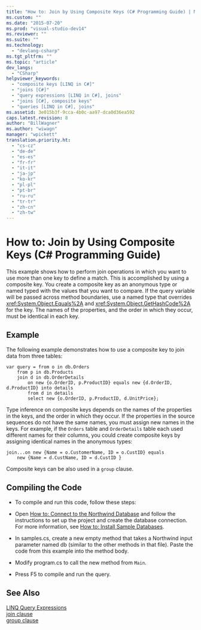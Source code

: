 ```yaml
---
title: "How to: Join by Using Composite Keys (C# Programming Guide) | Microsoft Docs"
ms.custom: ""
ms.date: "2015-07-20"
ms.prod: "visual-studio-dev14"
ms.reviewer: ""
ms.suite: ""
ms.technology: 
  - "devlang-csharp"
ms.tgt_pltfrm: ""
ms.topic: "article"
dev_langs: 
  - "CSharp"
helpviewer_keywords: 
  - "composite keys [LINQ in C#]"
  - "joins [C#]"
  - "query expressions [LINQ in C#], joins"
  - "joins [C#], composite keys"
  - "queries [LINQ in C#], joins"
ms.assetid: 3e015b3f-9cca-4b0c-aa97-dca0d36ea592
caps.latest.revision: 8
author: "BillWagner"
ms.author: "wiwagn"
manager: "wpickett"
translation.priority.ht: 
  - "cs-cz"
  - "de-de"
  - "es-es"
  - "fr-fr"
  - "it-it"
  - "ja-jp"
  - "ko-kr"
  - "pl-pl"
  - "pt-br"
  - "ru-ru"
  - "tr-tr"
  - "zh-cn"
  - "zh-tw"
---
```

# How to: Join by Using Composite Keys (C# Programming Guide)
This example shows how to perform join operations in which you want to use more than one key to define a match. This is accomplished by using a composite key. You create a composite key as an anonymous type or named typed with the values that you want to compare. If the query variable will be passed across method boundaries, use a named type that overrides <xref:System.Object.Equals%2A> and <xref:System.Object.GetHashCode%2A> for the key. The names of the properties, and the order in which they occur, must be identical in each key.  
  
## Example  
 The following example demonstrates how to use a composite key to join data from three tables:  
  
```  
var query = from o in db.Orders  
    from p in db.Products  
    join d in db.OrderDetails   
        on new {o.OrderID, p.ProductID} equals new {d.OrderID,        d.ProductID} into details  
        from d in details  
        select new {o.OrderID, p.ProductID, d.UnitPrice};  
```  
  
 Type inference on composite keys depends on the names of the properties in the keys, and the order in which they occur. If the properties in the source sequences do not have the same names, you must assign new names in the keys. For example, if the `Orders` table and `OrderDetails` table each used different names for their columns, you could create composite keys by assigning identical names in the anonymous types:  
  
```  
join...on new {Name = o.CustomerName, ID = o.CustID} equals   
    new {Name = d.CustName, ID = d.CustID }  
```  
  
 Composite keys can be also used in a `group` clause.  
  
## Compiling the Code  
  
-   To compile and run this code, follow these steps:  
  
-   Open [How to: Connect to the Northwind Database](http://msdn.microsoft.com/library/cc6cb79f-d035-41f8-b398-8d4a45922bfb) and follow the instructions to set up the project and create the database connection. For more information, see [How to: Install Sample Databases](http://msdn.microsoft.com/library/ed1291f6-604c-4972-ae22-0345c6dea12e).  
  
-   In samples.cs, create a new empty method that takes a Northwind input parameter named db (similar to the other methods in that file). Paste the code from this example into the method body.  
  
-   Modify program.cs to call the new method from `Main`.  
  
-   Press F5 to compile and run the query.  
  
## See Also  
 [LINQ Query Expressions](../../../csharp/programming-guide/linq-query-expressions/index.md)   
 [join clause](../../../csharp/language-reference/keywords/join-clause.md)   
 [group clause](../../../csharp/language-reference/keywords/group-clause.md)